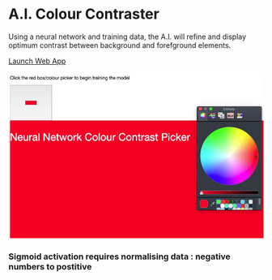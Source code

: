 # A.I. Colour Contraster
Using a neural network and training data, the A.I. will refine and display optimum contrast between background and forefground elements.

[Launch Web App](https://easycss.github.io/AI-colourContraster/)

![Colour Contraster Preview](https://github.com/easycss/AI-colourContraster/raw/main/ai-contraster.jpg)
### Sigmoid activation requires normalising data : negative numbers to postitive 


